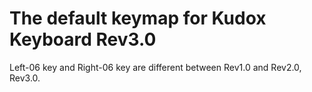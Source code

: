 # The default keymap for Kudox Keyboard Rev3.0

Left-06 key and Right-06 key are different between Rev1.0 and Rev2.0, Rev3.0.
